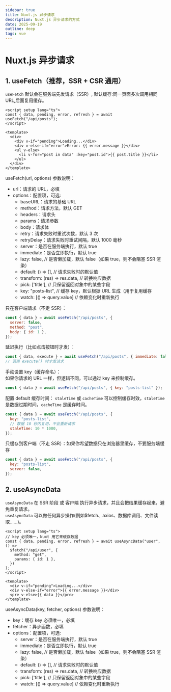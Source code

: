 ```yaml
---
sidebar: true
title: Nuxt.js 异步请求
description: Nuxt.js 异步请求的方式
date: 2025-09-19
outline: deep
tags: vue
---
```


# Nuxt.js 异步请求

## 1. useFetch（推荐，SSR + CSR 通用）

`useFetch` 默认会在服务端先发请求（SSR）, 默认缓存:同一页面多次调用相同 URL,后面复用缓存。

```vue
<script setup lang="ts">
const { data, pending, error, refresh } = await useFetch("/api/posts");
</script>

<template>
  <div>
    <div v-if="pending">Loading...</div>
    <div v-else-if="error">Error: {{ error.message }}</div>
    <ul v-else>
      <li v-for="post in data" :key="post.id">{{ post.title }}</li>
    </ul>
  </div>
</template>
```

useFetch(url, options) 参数说明：

- url：请求的 URL，必填
- options：配置项，可选:
  - baseURL：请求的基础 URL
  - method：请求方法，默认 GET
  - headers：请求头
  - params：请求参数
  - body：请求体
  - retry：请求失败时重试次数，默认 3 次
  - retryDelay：请求失败时重试间隔，默认 1000 毫秒
  - server：是否在服务端执行，默认 true
  - immediate：是否立即执行，默认 true
  - lazy: false, // 是否懒加载，默认 false（如果 true，则不会阻塞 SSR 渲染）
  - default: () => [], // 请求失败时的默认值
  - transform: (res) => res.data, // 转换响应数据
  - pick: ['title'], // 只保留返回对象中的某些字段
  - key: "posts-list", // 缓存 key，默认根据 URL 生成（用于复用缓存
  - watch: [() => query.value] // 依赖变化时重新执行

只在客户端请求（不走 SSR）：

```js
const { data } = await useFetch("/api/posts", {
  server: false,
  method: "post",
  body: { id: 1 },
});
```

延迟执行（比如点击按钮时才发）：

```js
const { data, execute } = await useFetch("/api/posts", { immediate: false });
// 调用 execute() 时才发请求
```

手动设置 key（缓存命名）：  
如果你请求的 URL 一样，但逻辑不同，可以通过 key 来控制缓存。

```js
const { data } = await useFetch("/api/posts", { key: "posts-list" });
```

配置 default 缓存时间： `staleTime` 或 `cacheTime` 可以控制缓存时效，`staleTime` 是数据过期时间，`cacheTime` 是缓存时间。

```js
const { data } = await useFetch("/api/posts", {
  key: "posts-list",
  // 数据 10 秒内复用，不会重新请求
  staleTime: 10 * 1000,
});
```

只缓存到客户端（不走 SSR）：如果你希望数据只在浏览器里缓存，不要服务端缓存

```js
const { data } = await useFetch("/api/posts", {
  key: "posts-list",
  server: false,
});
```

## 2. useAsyncData

`useAsyncData` 在 SSR 阶段 或 客户端 执行异步请求，并且会把结果缓存起来，避免重复请求。  
`useAsyncData` 可以做任何异步操作(例如$fetch、axios、数据库调用、文件读取……)。

```vue
<script setup lang="ts">
// key 必须唯一，Nuxt 用它来缓存数据
const { data, pending, error, refresh } = await useAsyncData("user", () =>
  $fetch("/api/user", {
    method: "get",
    params: { id: 1 },
  })
);
</script>

<template>
  <div v-if="pending">Loading...</div>
  <div v-else-if="error">{{ error.message }}</div>
  <pre v-else>{{ data }}</pre>
</template>
```

useAsyncData(key, fetcher, options) 参数说明：

- key：缓存 key 必须唯一，必填
- fetcher：异步函数，必填
- options：配置项，可选:
  - server：是否在服务端执行，默认 true
  - immediate：是否立即执行，默认 true
  - lazy: false, // 是否懒加载，默认 false（如果 true，则不会阻塞 SSR 渲染）
  - default: () => [], // 请求失败时的默认值
  - transform: (res) => res.data, // 转换响应数据
  - pick: ['title'], // 只保留返回对象中的某些字段
  - watch: [() => query.value] // 依赖变化时重新执行
